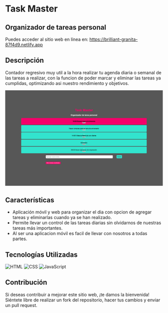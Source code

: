 <h1>Task Master</h1>
<h2>Organizador de tareas personal</h2>

Puedes acceder al sitio web en línea en: https://brilliant-granita-87f4d9.netlify.app

## Descripción

Contador regresivo muy util a la hora realizar tu agenda diaria o semanal de las tareas a realizar, con la funcion de poder marcar y eliminar las tareas ya cumplidas, optimizando asi nuestro rendimiento y objetivos. 

<img src="https://raw.githubusercontent.com/ruben-lugo1/TaskMaster/main/Task%20Master.jpg">

## Características

- Aplicación móvil y web para organizar el dia con opcion de agregar tareas y eliminarlas cuando ya se han realizado.
- Permite llevar un control de las tareas diarias sin olvidarnos de nuestras tareas más importantes.
- Al ser una aplicacion móvil es facil de llevar con nosotros a todas partes.

## Tecnologías Utilizadas

<div aline="left">
<div>
<img src="https://img.icons8.com/color/1x/html-5.png" title="HTML" alt="HTML" width="50" height="50"/>
<img src="https://img.icons8.com/color/1x/css3.png" title="CSS" alt="CSS" width="50" height="50"/>
<img src="https://img.icons8.com/color/1x/javascript.png" title="JavaScript" alt="JavaScript" width="50" height="50"/>
</div>

## Contribución

Si deseas contribuir a mejorar este sitio web, ¡te damos la bienvenida! Siéntete libre de realizar un fork del repositorio, hacer tus cambios y enviar un pull request.
